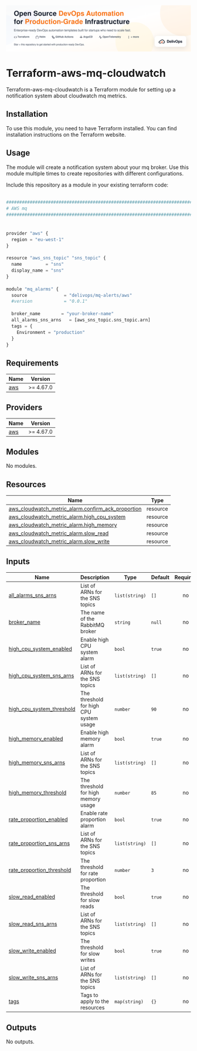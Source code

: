 [![DelivOps banner](https://raw.githubusercontent.com/delivops/.github/main/images/banner.png?raw=true)](https://delivops.com)

# Terraform-aws-mq-cloudwatch

Terraform-aws-mq-cloudwatch is a Terraform module for setting up a notification system about cloudwatch mq metrics.

## Installation

To use this module, you need to have Terraform installed. You can find installation instructions on the Terraform website.

## Usage

The module will create a notification system about your mq broker.
Use this module multiple times to create repositories with different configurations.

Include this repository as a module in your existing terraform code:

```python

################################################################################
# AWS mq
################################################################################


provider "aws" {
  region = "eu-west-1"
}

resource "aws_sns_topic" "sns_topic" {
  name         = "sns"
  display_name = "sns"
}

module "mq_alarms" {
  source              = "delivops/mq-alerts/aws"
  #version            = "0.0.1"

  broker_name        = "your-broker-name"
  all_alarms_sns_arns   = [aws_sns_topic.sns_topic.arn]
  tags = {
    Environment = "production"
  }
}

```

<!-- BEGIN_TF_DOCS -->
## Requirements

| Name | Version |
|------|---------|
| <a name="requirement_aws"></a> [aws](#requirement\_aws) | >= 4.67.0 |

## Providers

| Name | Version |
|------|---------|
| <a name="provider_aws"></a> [aws](#provider\_aws) | >= 4.67.0 |

## Modules

No modules.

## Resources

| Name | Type |
|------|------|
| [aws_cloudwatch_metric_alarm.confirm_ack_proportion](https://registry.terraform.io/providers/hashicorp/aws/latest/docs/resources/cloudwatch_metric_alarm) | resource |
| [aws_cloudwatch_metric_alarm.high_cpu_system](https://registry.terraform.io/providers/hashicorp/aws/latest/docs/resources/cloudwatch_metric_alarm) | resource |
| [aws_cloudwatch_metric_alarm.high_memory](https://registry.terraform.io/providers/hashicorp/aws/latest/docs/resources/cloudwatch_metric_alarm) | resource |
| [aws_cloudwatch_metric_alarm.slow_read](https://registry.terraform.io/providers/hashicorp/aws/latest/docs/resources/cloudwatch_metric_alarm) | resource |
| [aws_cloudwatch_metric_alarm.slow_write](https://registry.terraform.io/providers/hashicorp/aws/latest/docs/resources/cloudwatch_metric_alarm) | resource |

## Inputs

| Name | Description | Type | Default | Required |
|------|-------------|------|---------|:--------:|
| <a name="input_all_alarms_sns_arns"></a> [all\_alarms\_sns\_arns](#input\_all\_alarms\_sns\_arns) | List of ARNs for the SNS topics | `list(string)` | `[]` | no |
| <a name="input_broker_name"></a> [broker\_name](#input\_broker\_name) | The name of the RabbitMQ broker | `string` | `null` | no |
| <a name="input_high_cpu_system_enabled"></a> [high\_cpu\_system\_enabled](#input\_high\_cpu\_system\_enabled) | Enable high CPU system alarm | `bool` | `true` | no |
| <a name="input_high_cpu_system_sns_arns"></a> [high\_cpu\_system\_sns\_arns](#input\_high\_cpu\_system\_sns\_arns) | List of ARNs for the SNS topics | `list(string)` | `[]` | no |
| <a name="input_high_cpu_system_threshold"></a> [high\_cpu\_system\_threshold](#input\_high\_cpu\_system\_threshold) | The threshold for high CPU system usage | `number` | `90` | no |
| <a name="input_high_memory_enabled"></a> [high\_memory\_enabled](#input\_high\_memory\_enabled) | Enable high memory alarm | `bool` | `true` | no |
| <a name="input_high_memory_sns_arns"></a> [high\_memory\_sns\_arns](#input\_high\_memory\_sns\_arns) | List of ARNs for the SNS topics | `list(string)` | `[]` | no |
| <a name="input_high_memory_threshold"></a> [high\_memory\_threshold](#input\_high\_memory\_threshold) | The threshold for high memory usage | `number` | `85` | no |
| <a name="input_rate_proportion_enabled"></a> [rate\_proportion\_enabled](#input\_rate\_proportion\_enabled) | Enable rate proportion alarm | `bool` | `true` | no |
| <a name="input_rate_proportion_sns_arns"></a> [rate\_proportion\_sns\_arns](#input\_rate\_proportion\_sns\_arns) | List of ARNs for the SNS topics | `list(string)` | `[]` | no |
| <a name="input_rate_proportion_threshold"></a> [rate\_proportion\_threshold](#input\_rate\_proportion\_threshold) | The threshold for rate proportion | `number` | `3` | no |
| <a name="input_slow_read_enabled"></a> [slow\_read\_enabled](#input\_slow\_read\_enabled) | The threshold for slow reads | `bool` | `true` | no |
| <a name="input_slow_read_sns_arns"></a> [slow\_read\_sns\_arns](#input\_slow\_read\_sns\_arns) | List of ARNs for the SNS topics | `list(string)` | `[]` | no |
| <a name="input_slow_write_enabled"></a> [slow\_write\_enabled](#input\_slow\_write\_enabled) | The threshold for slow writes | `bool` | `true` | no |
| <a name="input_slow_write_sns_arns"></a> [slow\_write\_sns\_arns](#input\_slow\_write\_sns\_arns) | List of ARNs for the SNS topics | `list(string)` | `[]` | no |
| <a name="input_tags"></a> [tags](#input\_tags) | Tags to apply to the resources | `map(string)` | `{}` | no |

## Outputs

No outputs.
<!-- END_TF_DOCS -->